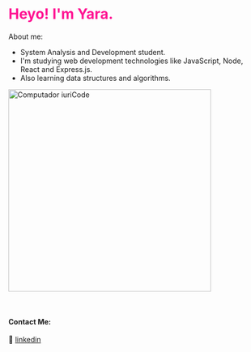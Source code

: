 
<h1 style="color:#FF1493"> Heyo! I'm Yara.</h1>

<p align="left">
About me:

-  System Analysis and Development student.
-  I'm studying web development technologies like JavaScript, Node, React and Express.js.
-  Also learning data structures and algorithms.
</p>

<img src="https://pbs.twimg.com/media/DEfm7bIXoAA3Xt0?format=jpg" min-width="700px" max-width="700px" width="400px" align="center" alt="Computador iuriCode">

[linkedin]: https://www.linkedin.com/in/yaralviana/
<br>

#### Contact Me:

👔 [linkedin][linkedin]

